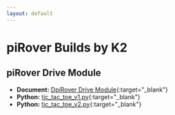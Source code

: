 ```yaml
---
layout: default
---
```


# piRover Builds by K2

## piRover Drive Module

- **Document:** [DpiRover Drive Module](piRoverDriveModule.docx){:target="_blank"}
- **Python:** [tic_tac_toe_v1.py](tic_tac_toe_v1.py){:target="_blank"}
- **Python:** [tic_tac_toe_v2.py](tic_tac_toe_v2.py){:target="_blank"}


